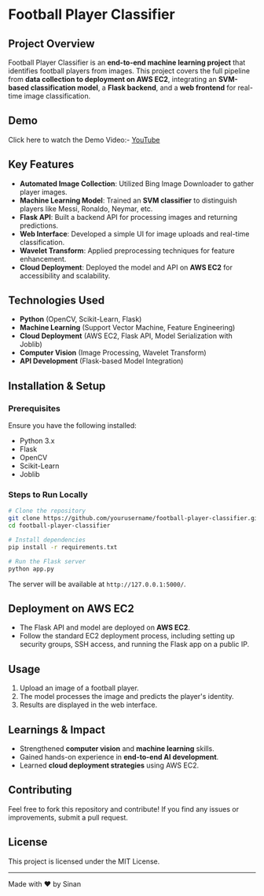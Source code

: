 # Football Player Classifier

## Project Overview
Football Player Classifier is an **end-to-end machine learning project** that identifies football players from images. This project covers the full pipeline from **data collection to deployment on AWS EC2**, integrating an **SVM-based classification model**, a **Flask backend**, and a **web frontend** for real-time image classification.

## Demo
Click here to watch the Demo Video:- [YouTube](https://youtu.be/s5gpQioIjkM)

## Key Features
- **Automated Image Collection**: Utilized Bing Image Downloader to gather player images.
- **Machine Learning Model**: Trained an **SVM classifier** to distinguish players like Messi, Ronaldo, Neymar, etc.
- **Flask API**: Built a backend API for processing images and returning predictions.
- **Web Interface**: Developed a simple UI for image uploads and real-time classification.
- **Wavelet Transform**: Applied preprocessing techniques for feature enhancement.
- **Cloud Deployment**: Deployed the model and API on **AWS EC2** for accessibility and scalability.

## Technologies Used
- **Python** (OpenCV, Scikit-Learn, Flask)
- **Machine Learning** (Support Vector Machine, Feature Engineering)
- **Cloud Deployment** (AWS EC2, Flask API, Model Serialization with Joblib)
- **Computer Vision** (Image Processing, Wavelet Transform)
- **API Development** (Flask-based Model Integration)

## Installation & Setup

### Prerequisites
Ensure you have the following installed:
- Python 3.x
- Flask
- OpenCV
- Scikit-Learn
- Joblib

### Steps to Run Locally
```bash
# Clone the repository
git clone https://github.com/yourusername/football-player-classifier.git
cd football-player-classifier

# Install dependencies
pip install -r requirements.txt

# Run the Flask server
python app.py
```
The server will be available at `http://127.0.0.1:5000/`.

## Deployment on AWS EC2
- The Flask API and model are deployed on **AWS EC2**.
- Follow the standard EC2 deployment process, including setting up security groups, SSH access, and running the Flask app on a public IP.

## Usage
1. Upload an image of a football player.
2. The model processes the image and predicts the player's identity.
3. Results are displayed in the web interface.

## Learnings & Impact
- Strengthened **computer vision** and **machine learning** skills.
- Gained hands-on experience in **end-to-end AI development**.
- Learned **cloud deployment strategies** using AWS EC2.

## Contributing
Feel free to fork this repository and contribute! If you find any issues or improvements, submit a pull request.

## License
This project is licensed under the MIT License.

---
Made with ❤️ by Sinan
